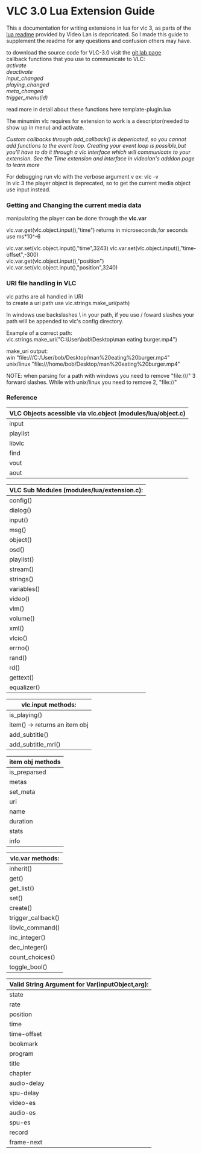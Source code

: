 # VLC 3.0 Lua Extension Guide
This a documentation for writing extensions in lua for vlc 3, as parts of the [lua readme](https://www.videolan.org/developers/vlc/share/lua/README.txt) provided by Video Lan is depcricated. So I made this guide to supplement the readme for any questions and confusion others may have.

to download the source code for VLC-3.0 visit the [git lab page](https://code.videolan.org/videolan/vlc-3.0)  
callback functions that you use to communicate to VLC:  
*activate  
deactivate  
input_changed  
playing_changed  
meta_changed  
trigger_menu(id)*

read more in detail about these functions here template-plugin.lua

The minumim vlc requires for extension to work is a descriptor(needed to show up in menu) and activate.  

*Custom callbacks through add_callback() is depericated, so you cannot add functions to the event loop. Creating your event loop is possible,but you'll have to do it through a vlc interface which will communicate to your extension. See the Time extension and interface in videolan's adddon page to learn more*  
  
For debugging run vlc with the verbose argument v ex: vlc -v  
In vlc 3 the player object is deprecated, so to get the current media object use input instead.  

### Getting and Changing the current media data  ###
manipulating the player can be done through the **vlc.var**  

vlc.var.get(vlc.object.input(),"time") returns in microseconds,for seconds use ms*10^-6  

vlc.var.set(vlc.object.input(),"time",3243)
vlc.var.set(vlc.object.input(),"time-offset",-300)  
vlc.var.get(vlc.object.input(),"position")  
vlc.var.set(vlc.object.input(),"position",3240)  

### URI file handling in VLC ###  
vlc paths are all handled in URI  
to create a uri path use vlc.strings.make_uri(path)  

In windows use backslashes \ in your path, if you use / foward slashes your path will be appended to vlc's config directory.  

Example of a correct path:  
vlc.strings.make_uri("C:\User\bob\Desktop\man eating burger.mp4") 

make_uri output:  
win "file:///C:/User/bob/Desktop/man%20eating%20burger.mp4"  
unix/linux "file:///home/bob/Desktop/man%20eating%20burger.mp4"  

NOTE: when parsing for a path with windows you need to remove "file:///" 3 forward slashes.
While with unix/linux you need to remove 2, "file://"  


### Reference ###
| VLC Objects acessible via vlc.object (modules/lua/object.c) |
| ---                                                         |
| input |
| playlist |
| libvlc |
| find |
| vout |
| aout  |

|VLC Sub Modules (modules/lua/extension.c):|
|---|
| config()|
| dialog()|
| input()|
| msg()|
| object()|
| osd()|
| playlist()|
| stream()|
| strings()|
| variables()|
| video()|
| vlm()|
| volume()|
| xml()|
| vlcio()|
| errno()|
| rand()|
| rd()|
| gettext()|
| equalizer()|

|vlc.input methods:|
|---|
| is_playing()|
| item() -> returns an item obj|
| add_subtitle()|
| add_subtitle_mrl()|

|item obj methods|
|---|
| is_preparsed|
| metas|
| set_meta|
| uri|
| name|
| duration|
| stats|
| info|

|vlc.var methods:|
|---|
| inherit()|
| get()|
| get_list()|
| set()|
| create()|
| trigger_callback()|
| libvlc_command()|
| inc_integer()|
| dec_integer()|
| count_choices()|
| toggle_bool()|

|Valid String Argument for Var(inputObject,arg):|
|---|
| state|
| rate|
| position|
| time|
| time-offset|
| bookmark|
| program|
| title|
| chapter|
| audio-delay|
| spu-delay|
| video-es|
| audio-es|
| spu-es|
| record|
| frame-next|





